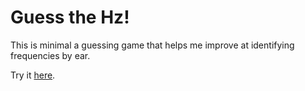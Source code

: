 # Guess the Hz!

This is minimal a guessing game that helps me improve at identifying frequencies by ear.

Try it [here](https://danny-dirksen.github.io/guess-the-hz/).